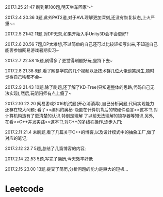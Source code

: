 2017.1.25 21:47 刷到第100题,明天坐车回家^-^

2017.2.4 20.36 3题,此外PAT2道,对于AVL理解更加深刻,还没有恢复状态,上火严重~~

2017.2.5 21:42 11题,对DP无奈,如果开始入手Unity3D会不会更好?

2017.2.6 20.56 7题,DP太难想,不过简单的自己还可以比较轻松写出来,不知道自己能否参加网易游戏暑期实习~

2017.2.7 22.58 15题,刷得多了更觉得刷题好玩,坚持下去~

2017.2.8 21.38 8题,看了网易学院的几个视频以及技术群几位大佬谈笑风生,顿时觉得自己啥都不会~

2017.2.9 21.43 10题,除了刷题,还了解了KD-Tree(只知道整体的思路,代码自己无法实现),然后,玩阴阳师有点上瘾了~

2017.2.10 22.20 网易游戏2016机试题(开心消消毒),自己分析问题,代码实现能力还存在较大问题;
看了<<编码的奥秘-隐匿在计算机背后的软硬件语言>>这本书,对计算机构造有了更清楚的认识,特别是理解
了以前无法理解的锁存器等知识,另外,在看<<C++并发实践>>这本书,对C++的多线程操作,逐步入门;

2017.2.11 21.4 未刷题,看了几篇关于C++的博客,以及设计模式中的抽象工厂,做了对应的笔记;

2017.2.12 22.7 5题,总结了几篇博客的内容;

2017.2.14 22.53 5题,写完了简历,今天效率好低

2017.2.15 23.00	13题,提交了简历,分析问题的能力是巨大的短板...

# Leetcode